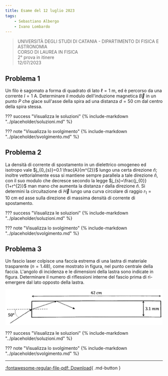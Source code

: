 ```yaml
---
title: Esame del 12 luglio 2023
tags:
    - Sebastiano Albergo
    - Ivano Lombardo
---
```


>UNIVERSITÀ DEGLI STUDI DI CATANIA - DIPARTIMENTO DI FISICA E ASTRONOMIA<br>
CORSO DI LAUREA IN FISICA<br>
2° prova in itinere<br>
12/07/2023

## Problema 1
Un filo è sagomato a forma di quadrato di lato $\ell=1 \mathrm{~m}$,
ed è percorso da una corrente $I=1 \mathrm{~A}$. Determinare il modulo
dell'induzione magnetica $\vec{B}$ in un punto $P$ che giace sull'asse
della spira ad una distanza $d=50 \mathrm{~cm}$ dal centro della spira
stessa.

??? success "Visualizza le soluzioni"
    {% include-markdown "../placeholder/soluzioni.md" %}

??? note "Visualizza lo svolgimento"
    {% include-markdown "../placeholder/svolgimento.md" %}

## Problema 2
La densità di corrente di spostamento in un dielettrico omogeneo ed
isotropo vale $j_{0_{s}}=0.1 \frac{A}{m^{2}}$ lungo una certa direzione
$\hat{n}$; inoltre vettorialmente essa si mantiene sempre parallela a
tale direzione $\hat{n}$, con il suo modulo che decresce secondo la
legge $j_{s}=\frac{j_{0}}{1+r^{2}}$ man mano che aumenta la distanza $r$
dalla direzione $\hat{n}$. Si determini la circuitazione di $\vec{H}$
lungo una curva circolare di raggio $r_{1}=10 \mathrm{~cm}$ ed asse
sulla direzione di massima densità di corrente di spostamento.

??? success "Visualizza le soluzioni"
    {% include-markdown "../placeholder/soluzioni.md" %}

??? note "Visualizza lo svolgimento"
    {% include-markdown "../placeholder/svolgimento.md" %}

## Problema 3
Un fascio laser colpisce una faccia estrema di una lastra di
materiale trasparente $(n=1.48)$, come mostrato in figura, nel punto
centrale della faccia. L'angolo di incidenza e le dimensioni della
lastra sono indicate in figura. Determinare il numero di riflessioni
interne del fascio prima di ri-emergere dal lato opposto della lastra.

![image](images/2023_07_22_c4ac6ef6316c2b9c645cg-1.jpg)

??? success "Visualizza le soluzioni"
    {% include-markdown "../placeholder/soluzioni.md" %}

??? note "Visualizza lo svolgimento"
    {% include-markdown "../placeholder/svolgimento.md" %}

---

[:fontawesome-regular-file-pdf: Download](pdf/2023-07-12-itinere.pdf){ .md-button }
